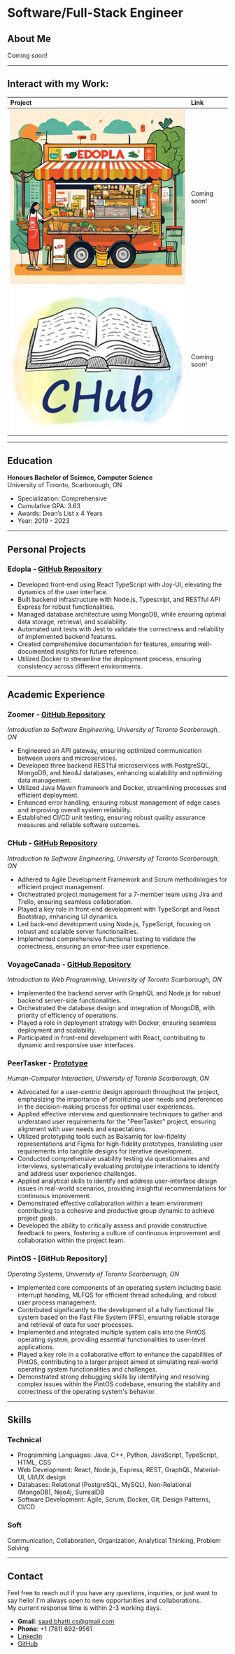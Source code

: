 # Software/Full-Stack Engineer

## About Me

Coming soon!

* * *

## Interact with my Work:

| Project                                       | Link              |
|:----------------------------------------------|:------------------|
| ![Edopla](assets/img/Edopla.png)              | Coming soon!      |
| ![CHub](assets/img/CHub.png)                  | Coming soon!      |

* * *

## Education

**Honours Bachelor of Science, Computer Science**  
University of Toronto, Scarborough, ON  
- Specialization: Comprehensive  
- Cumulative GPA: 3.63  
- Awards: Dean’s List x 4 Years  
- Year: 2019 - 2023

* * *

## Personal Projects

### Edopla - [GitHub Repository](https://github.com/saad-bhatti/Edopla)
- Developed front-end using React TypeScript with Joy-UI, elevating the dynamics of the user interface.
- Built backend infrastructure with Node.js, Typescript, and RESTful API Express for robust functionalities.
- Managed database architecture using MongoDB, while ensuring optimal data storage, retrieval, and scalability.
- Automated unit tests with Jest to validate the correctness and reliability of implemented backend features.
- Created comprehensive documentation for features, ensuring well-documented insights for future reference.
- Utilized Docker to streamline the deployment process, ensuring consistency across different environments.

* * *

## Academic Experience

### Zoomer - [GitHub Repository](https://github.com/saad-bhatti/JavaMicroservices)  
*Introduction to Software Engineering, University of Toronto Scarborough, ON*
- Engineered an API gateway, ensuring optimized communication between users and microservices.
- Developed three backend RESTful microservices with PostgreSQL, MongoDB, and Neo4J databases, enhancing scalability and optimizing data management.
- Utilized Java Maven framework and Docker, streamlining processes and efficient deployment.
- Enhanced error handling, ensuring robust management of edge cases and improving overall system reliability.
- Established CI/CD unit testing, ensuring robust quality assurance measures and reliable software outcomes.

### CHub - [GitHub Repository](https://github.com/saad-bhatti/CHub)
*Introduction to Software Engineering, University of Toronto Scarborough, ON*
- Adhered to Agile Development Framework and Scrum methodologies for efficient project management.
- Orchestrated project management for a 7-member team using Jira and Trello, ensuring seamless collaboration.
- Played a key role in front-end development with TypeScript and React Bootstrap, enhancing UI dynamics.
- Led back-end development using Node.js, TypeScript, focusing on robust and scalable server functionalities.
- Implemented comprehensive functional testing to validate the correctness, ensuring an error-free user experience.

### VoyageCanada - [GitHub Repository](https://github.com/saad-bhatti/VoyageCanada)
*Introduction to Web Programming, University of Toronto Scarborough, ON*
- Implemented the backend server with GraphQL and Node.js for robust backend server-side functionalities.
- Orchestrated the database design and integration of MongoDB, with priority of efficiency of operations.
- Played a role in deployment strategy with Docker, ensuring seamless deployment and scalability.
- Participated in front-end development with React, contributing to dynamic and responsive user interfaces.

### PeerTasker - [Prototype](https://www.figma.com/proto/8QzoTMfcjxr2wYDf16zlxM/PeerTasker?type=design&node-id=386-8318&t=dJWoVtKNEala8Y1B-1&scaling=scale-down&page-id=386%3A6006&starting-point-node-id=386%3A8318&mode=design)
*Human-Computer Interaction, University of Toronto Scarborough, ON*
- Advocated for a user-centric design approach throughout the project, emphasizing the importance of prioritizing user needs and preferences in the decision-making process for optimal user experiences.
- Applied effective interview and questionnaire techniques to gather and understand user requirements for the "PeerTasker" project, ensuring alignment with user needs and expectations.
- Utilized prototyping tools such as Balsamiq for low-fidelity representations and Figma for high-fidelity prototypes, translating user requirements into tangible designs for iterative development.
- Conducted comprehensive usability testing via questionnaires and interviews, systematically evaluating prototype interactions to identify and address user experience challenges.
- Applied analytical skills to identify and address user-interface design issues in real-world scenarios, providing insightful recommendations for continuous improvement.
- Demonstrated effective collaboration within a team environment contributing to a cohesive and productive group dynamic to achieve project goals.
- Developed the ability to critically assess and provide constructive feedback to peers, fostering a culture of continuous improvement and collaboration within the project team.

### PintOS - [GitHub Repository]
*Operating Systems, University of Toronto Scarborough, ON*
- Implemented core components of an operating system including basic interrupt handling, MLFQS for efficient thread scheduling, and robust user process management.
- Contributed significantly to the development of a fully functional file system based on the Fast File System (FFS), ensuring reliable storage and retrieval of data for user processes.
- Implemented and integrated multiple system calls into the PintOS operating system, providing essential functionalities to user-level applications.
- Played a key role in a collaborative effort to enhance the capabilities of PintOS, contributing to a larger project aimed at simulating real-world operating system functionalities and challenges.
- Demonstrated strong debugging skills by identifying and resolving complex issues within the PintOS codebase, ensuring the stability and correctness of the operating system's behavior.

* * *

## Skills

### Technical
- Programming Languages: Java, C++, Python, JavaScript, TypeScript, HTML, CSS
- Web Development: React, Node.js, Express, REST, GraphQL, Material-UI, UI/UX design
- Databases: Relational (PostgreSQL, MySQL), Non-Relational (MongoDB), Neo4j, SurrealDB
- Software Development: Agile, Scrum, Docker, Git, Design Patterns, CI/CD

### Soft
Communication, Collaboration, Organization, Analytical Thinking, Problem Solving

* * *

## Contact

Feel free to reach out if you have any questions, inquiries, or just want to say hello! I'm always open to new opportunities and collaborations.<br />My current response time is within 2-3 working days.

- <b>Gmail</b>: saad.bhatti.cs@gmail.com
- <b>Phone</b>: +1 (781) 692-9561
- [LinkedIn](https://www.linkedin.com/in/saad-bhatti/)
- [GitHub](https://github.com/saad-bhatti)
